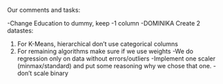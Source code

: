 Our comments and tasks:

-Change Education to dummy, keep -1 column -DOMINIKA
Create 2 datastes:
1) For K-Means, hierarchical don’t use categorical columns
2) For remaining algorithms make sure if we use weights
-We do regression only on data without errors/outliers
-Implement one scaler (minmax/standard) and put some reasoning why we chose that one. 
-don’t scale binary
